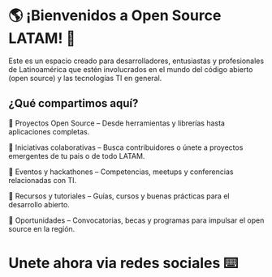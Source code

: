 # 🌎️ ¡Bienvenidos a Open Source LATAM! 🚀

Este es un espacio creado para desarrolladores, entusiastas y profesionales de Latinoamérica que estén involucrados en el mundo del código abierto (open source) y las tecnologías TI en general.

## ¿Qué compartimos aquí?

🔹 Proyectos Open Source – Desde herramientas y librerías hasta aplicaciones completas.

🔹 Iniciativas colaborativas – Busca contribuidores o únete a proyectos emergentes de tu pais o de todo LATAM.

🔹 Eventos y hackathones – Competencias, meetups y conferencias relacionadas con TI.

🔹 Recursos y tutoriales – Guías, cursos y buenas prácticas para el desarrollo abierto.

🔹 Oportunidades – Convocatorias, becas y programas para impulsar el open source en la región.

# Unete ahora via redes sociales ⌨️